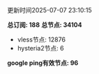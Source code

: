 更新时间2025-07-07 23:10:15

**总订阅: 188**
**总节点: 34104**
- vless节点: 12876
- hysteria2节点: 6

**google ping有效节点: 96**
